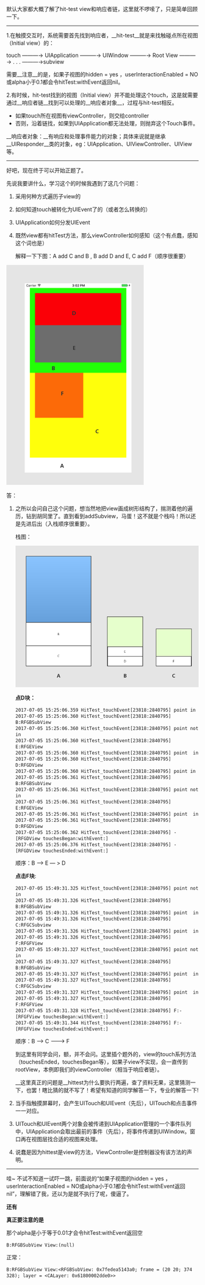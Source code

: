默认大家都大概了解了hit-test view和响应者链，这里就不啰嗦了，只是简单回顾一下。

---

1.在触摸交互时，系统需要首先找到响应者，__hit-test__就是来找触碰点所在视图（Initial view）的：

touch ———→  UIApplication ———→  UIWindow ———→ Root View ———→ . . . ———→subview

需要__注意__的是，如果子视图的hidden = yes ，userInteractionEnabled = NO或alpha小于0.1都会令hitTest:withEvent返回nil。

2.有时候，hit-test找到的视图（Initial view）并不能处理这个touch，这是就需要通过__响应者链__找到可以处理的__响应者对象__，过程与hit-test相反。

* 如果touch所在视图有viewController，则交给controller
* 否则，沿着链找，如果到UIApplication都无法处理，则抛弃这个Touch事件。

__响应者对象：__有响应和处理事件能力的对象；具体来说就是继承__UIResponder__类的对象，eg：UIApplication、UIViewController、UIView等。

---

好吧，现在终于可以开始正题了。

先说我要讲什么，学习这个的时候我遇到了这几个问题：

1. 采用何种方式遍历子view的

2. 如何知道touch被转化为UIEvent了的（或者怎么转换的）

3. UIApplication如何分发UIEvent

4. 既然view都有hitTest方法，那么viewController如何感知（这个有点蠢，感知这个词也是）

   解释一下下图：A add C and B , B add D and E, C add F（顺序很重要）

![HIT-TST](HIT-TST.png)

答：

1. 之所以会问自己这个问题，想当然地把view画成树形结构了，揣测着他的遍历，钻到胡同里了。直到看到addSubview，马蛋！这不就是个栈吗！所以还是先进后出（入栈顺序很重要）。

   栈图：

   ![hittest_zhan](hittest_zhan.png)

   __点D块：__

   ~~~
   2017-07-05 15:25:06.359 HitTest_touchEvent[23818:2840795] point in
   2017-07-05 15:25:06.360 HitTest_touchEvent[23818:2840795] B:RFGBSubView
   2017-07-05 15:25:06.360 HitTest_touchEvent[23818:2840795] point not in
   2017-07-05 15:25:06.360 HitTest_touchEvent[23818:2840795] E:RFGEView
   2017-07-05 15:25:06.360 HitTest_touchEvent[23818:2840795] point  in
   2017-07-05 15:25:06.360 HitTest_touchEvent[23818:2840795] D:RFGDView
   2017-07-05 15:25:06.360 HitTest_touchEvent[23818:2840795] point in
   2017-07-05 15:25:06.361 HitTest_touchEvent[23818:2840795] B:RFGBSubView
   2017-07-05 15:25:06.361 HitTest_touchEvent[23818:2840795] point not in
   2017-07-05 15:25:06.361 HitTest_touchEvent[23818:2840795] E:RFGEView
   2017-07-05 15:25:06.361 HitTest_touchEvent[23818:2840795] point  in
   2017-07-05 15:25:06.361 HitTest_touchEvent[23818:2840795] D:RFGDView
   2017-07-05 15:25:06.362 HitTest_touchEvent[23818:2840795] -[RFGDView touchesBegan:withEvent:]
   2017-07-05 15:25:06.376 HitTest_touchEvent[23818:2840795] -[RFGDView touchesEnded:withEvent:]
   ~~~

   顺序：B ——>  E — > D 

   __点击F块__:

   ~~~
   2017-07-05 15:49:31.325 HitTest_touchEvent[23818:2840795] point not in
   2017-07-05 15:49:31.326 HitTest_touchEvent[23818:2840795] B:RFGBSubView
   2017-07-05 15:49:31.326 HitTest_touchEvent[23818:2840795] point  in
   2017-07-05 15:49:31.326 HitTest_touchEvent[23818:2840795] C:RFGCSubview
   2017-07-05 15:49:31.326 HitTest_touchEvent[23818:2840795] point  in
   2017-07-05 15:49:31.326 HitTest_touchEvent[23818:2840795] F:RFGFView
   2017-07-05 15:49:31.327 HitTest_touchEvent[23818:2840795] point not in
   2017-07-05 15:49:31.327 HitTest_touchEvent[23818:2840795] B:RFGBSubView
   2017-07-05 15:49:31.327 HitTest_touchEvent[23818:2840795] point  in
   2017-07-05 15:49:31.327 HitTest_touchEvent[23818:2840795] C:RFGCSubview
   2017-07-05 15:49:31.327 HitTest_touchEvent[23818:2840795] point  in
   2017-07-05 15:49:31.327 HitTest_touchEvent[23818:2840795] F:RFGFView
   2017-07-05 15:49:31.328 HitTest_touchEvent[23818:2840795] F:-[RFGFView touchesBegan:withEvent:]
   2017-07-05 15:49:31.344 HitTest_touchEvent[23818:2840795] F:-[RFGFView touchesEnded:withEvent:]
   ~~~

   顺序：B ——>  C ———> F 

   到这里有同学会问，额，并不会问。这里插个题外的，view的touch系列方法（touchesEnded，touchesBegan等），如果子view不实现，会一直传到rootView，本例即我们的viewController（相当于响应者链）。

   __这里真正的问题是__hittest为什么要执行两遍，查了资料无果，这里猜测一下，也罢！瞎比猜的就不写了！希望有知道的同学解答一下，专业的解答一下!

2. 当手指触摸屏幕时，会产生UITouch和UIEvent（先后），UITouch和点击事件一一对应。

3. UITouch和UIEvent两个对象会被传递到UIApplication管理的一个事件队列中，UIApplication会取出最前的事件（先后），将事件传递到UIWindow。窗口再在视图层找合适的视图来处理。

4. 说蠢是因为hittest是view的方法，ViewController是控制器没有该方法的声明。

---

哇~ 不试不知道一试吓一跳，前面说的“如果子视图的hidden = yes ，userInteractionEnabled = NO或alpha小于0.1都会令hitTest:withEvent返回nil”，理解错了我，还以为是就不执行了呢，傻逼了。

__还有__

__真正要注意的是__

那个alpha是小于等于0.01才会令hitTest:withEvent返回空

~~~
B:RFGBSubView View:(null)
~~~

正常：

~~~
B:RFGBSubView View:<RFGBSubView: 0x7fedea5143a0; frame = (20 20; 374 328); layer = <CALayer: 0x61800002dde0>>
~~~

